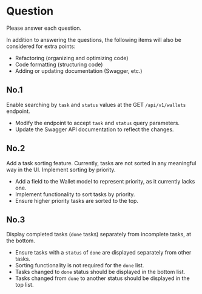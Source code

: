 # Question

Please answer each question.

In addition to answering the questions, the following items will also be considered for extra points:

- Refactoring (organizing and optimizing code)
- Code formatting (structuring code)
- Adding or updating documentation (Swagger, etc.)

## No.1

Enable searching by `task` and `status` values at the GET `/api/v1/wallets` endpoint.

- Modify the endpoint to accept `task` and `status` query parameters.
- Update the Swagger API documentation to reflect the changes.

## No.2

Add a task sorting feature. Currently, tasks are not sorted in any meaningful way in the UI. Implement sorting by priority.

- Add a field to the Wallet model to represent priority, as it currently lacks one.
- Implement functionality to sort tasks by priority.
- Ensure higher priority tasks are sorted to the top.

## No.3

Display completed tasks (`done` tasks) separately from incomplete tasks, at the bottom.

- Ensure tasks with a `status` of `done` are displayed separately from other tasks.
- Sorting functionality is not required for the `done` list.
- Tasks changed to `done` status should be displayed in the bottom list.
- Tasks changed from `done` to another status should be displayed in the top list.
